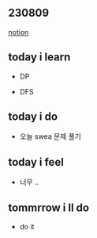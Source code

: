 ## 230809

[notion](https://glib-glitter-8ce.notion.site/SSAFY-Day-27-9-c6999653fd2b4c4ba03608e1c811f3e8?pvs=4)

## today i learn

- DP

- DFS
  
## today i do

- 오늘 swea 문제 풀기
    
## today i feel

- 너무 ..
  
## tommrrow i ll do

- do it

